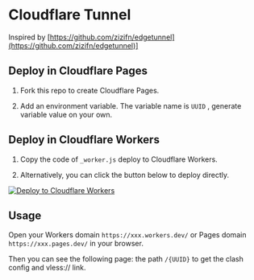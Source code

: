 # Cloudflare Tunnel

Inspired by [https://github.com/zizifn/edgetunnel](https://github.com/zizifn/edgetunnel)]

## Deploy in Cloudflare Pages

1. Fork this repo to create Cloudflare Pages.

3. Add an environment variable. The variable name is `UUID` , generate variable value on your own.

## Deploy in Cloudflare Workers

1. Copy the code of `_worker.js` deploy to Cloudflare Workers.

2. Alternatively, you can click the button below to deploy directly.

[![Deploy to Cloudflare Workers](https://deploy.workers.cloudflare.com/button)](https://deploy.workers.cloudflare.com/?url=https://github.com/ceeim/cloudflare-tunnel)

## Usage

Open your Workers domain `https://xxx.workers.dev/` or Pages domain `https://xxx.pages.dev/` in your browser.

Then you can see the following page: the path `/{UUID}` to get the clash config and vless:// link.
